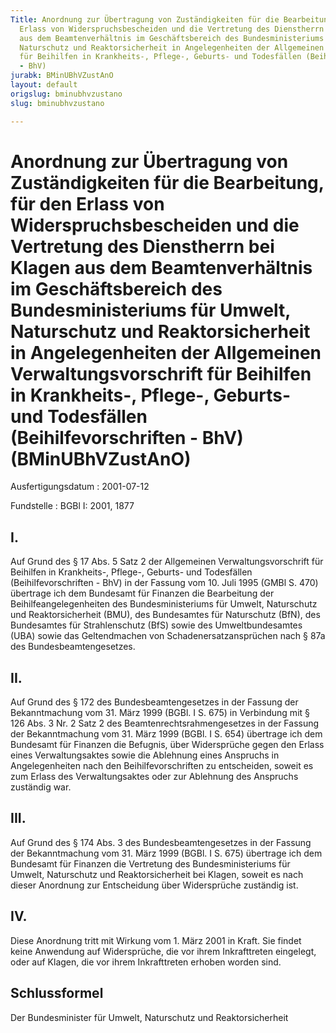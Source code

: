 ```yaml
---
Title: Anordnung zur Übertragung von Zuständigkeiten für die Bearbeitung, für den
  Erlass von Widerspruchsbescheiden und die Vertretung des Dienstherrn bei Klagen
  aus dem Beamtenverhältnis im Geschäftsbereich des Bundesministeriums für Umwelt,
  Naturschutz und Reaktorsicherheit in Angelegenheiten der Allgemeinen Verwaltungsvorschrift
  für Beihilfen in Krankheits-, Pflege-, Geburts- und Todesfällen (Beihilfevorschriften
  - BhV)
jurabk: BMinUBhVZustAnO
layout: default
origslug: bminubhvzustano
slug: bminubhvzustano

---
```


# Anordnung zur Übertragung von Zuständigkeiten für die Bearbeitung, für den Erlass von Widerspruchsbescheiden und die Vertretung des Dienstherrn bei Klagen aus dem Beamtenverhältnis im Geschäftsbereich des Bundesministeriums für Umwelt, Naturschutz und Reaktorsicherheit in Angelegenheiten der Allgemeinen Verwaltungsvorschrift für Beihilfen in Krankheits-, Pflege-, Geburts- und Todesfällen (Beihilfevorschriften - BhV) (BMinUBhVZustAnO)

Ausfertigungsdatum
:   2001-07-12

Fundstelle
:   BGBl I: 2001, 1877



## I.

Auf Grund des § 17 Abs. 5 Satz 2 der Allgemeinen Verwaltungsvorschrift für Beihilfen in Krankheits-, Pflege-, Geburts- und Todesfällen (Beihilfevorschriften - BhV) in der Fassung vom 10. Juli 1995 (GMBl S. 470) übertrage ich dem Bundesamt für Finanzen die Bearbeitung der Beihilfeangelegenheiten des Bundesministeriums für Umwelt, Naturschutz und Reaktorsicherheit (BMU), des Bundesamtes für Naturschutz (BfN), des Bundesamtes für Strahlenschutz (BfS) sowie des Umweltbundesamtes (UBA) sowie das Geltendmachen von Schadenersatzansprüchen nach § 87a des Bundesbeamtengesetzes.


## II.

Auf Grund des § 172 des Bundesbeamtengesetzes in der Fassung der Bekanntmachung vom 31. März 1999 (BGBl. I S. 675) in Verbindung mit § 126 Abs. 3 Nr. 2 Satz 2 des Beamtenrechtsrahmengesetzes in der Fassung der Bekanntmachung vom 31. März 1999 (BGBl. I S. 654) übertrage ich dem Bundesamt für Finanzen die Befugnis, über Widersprüche gegen den Erlass eines Verwaltungsaktes sowie die Ablehnung eines Anspruchs in Angelegenheiten nach den Beihilfevorschriften zu entscheiden, soweit es zum Erlass des Verwaltungsaktes oder zur Ablehnung des Anspruchs zuständig war.


## III.

Auf Grund des § 174 Abs. 3 des Bundesbeamtengesetzes in der Fassung der Bekanntmachung vom 31. März 1999 (BGBl. I S. 675) übertrage ich dem Bundesamt für Finanzen die Vertretung des Bundesministeriums für Umwelt, Naturschutz und Reaktorsicherheit bei Klagen, soweit es nach dieser Anordnung zur Entscheidung über Widersprüche zuständig ist.


## IV.

Diese Anordnung tritt mit Wirkung vom 1. März 2001 in Kraft. Sie findet keine Anwendung auf Widersprüche, die vor ihrem Inkrafttreten eingelegt, oder auf Klagen, die vor ihrem Inkrafttreten erhoben worden sind.


## Schlussformel

Der Bundesminister für Umwelt, Naturschutz und Reaktorsicherheit

